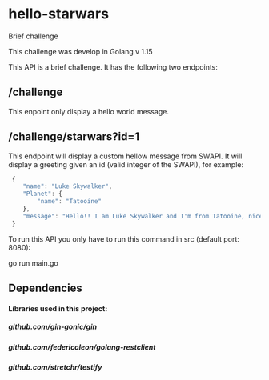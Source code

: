 # hello-starwars
Brief challenge 

This challenge was develop in Golang v 1.15


This API is a brief challenge. It has the following two endpoints: 

## /challenge
This enpoint only display a hello world message.

## /challenge/starwars?id=1
This endpoint will display a custom hellow message from SWAPI. It will display a greeting given an id (valid integer of the SWAPI), for example: 

```javascript
 {
    "name": "Luke Skywalker",
    "Planet": {
        "name": "Tatooine"
    },
    "message": "Hello!! I am Luke Skywalker and I'm from Tatooine, nice to meet you!"
 }

```

To run this API you only have to run this command in src (default port: 8080): 

go run main.go

## Dependencies

#### Libraries used in this project: 
##### github.com/gin-gonic/gin
##### github.com/federicoleon/golang-restclient
##### github.com/stretchr/testify


